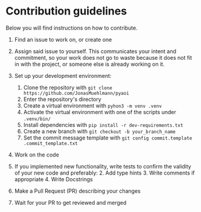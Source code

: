 # Contribution guidelines

Below you will find instructions on how to contribute.

1. Find an issue to work on, or create one
2. Assign said issue to yourself. This communicates your intent and commitment, so your work does not go to waste
   because it does not fit in with the project, or someone else is already working on it.
3. Set up your development environment:
   1. Clone the repository with ```git clone https://github.com/JonasMuehlmann/pyaoi```
   2. Enter the repository's directory
   3. Create a virtual environment with ```pyhon3 -m venv .venv```
   4. Activate the virtual environment with one of the scripts under ```.venv/bin/```
   6. Install dependencies with ```pip install -r dev-requirements.txt```
   7. Create a new branch with ```git checkout -b your_branch_name```
   8. Set the commit message template with ```git config commit.template .commit_template.txt```

5. Work on the code
6. If you implemented new functionality, write tests to confirm the validity of your new code and preferably:
   2. Add type hints
   3. Write comments if appropriate
   4. Write Docstrings
7. Make a Pull Request (PR) describing your changes
8. Wait for your PR to get reviewed and merged

